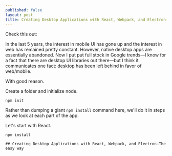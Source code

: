 ```yaml
---
published: false
layout: post
title: Creating Desktop Applications with React, Webpack, and Electron—The easy way
---
```


Check this out:

<script type="text/javascript" src="https://ssl.gstatic.com/trends_nrtr/744_RC08/embed_loader.js"></script> <script type="text/javascript"> trends.embed.renderExploreWidget("TIMESERIES", {"comparisonItem":[{"keyword":"web ui kit","geo":"","time":"today 5-y"},{"keyword":"ios ui kit","geo":"","time":"today 5-y"},{"keyword":"android ui kit","geo":"","time":"today 5-y"},{"keyword":"desktop ui kit","geo":"","time":"today 5-y"},{"keyword":"desktop gui framework","geo":"","time":"today 5-y"}],"category":0,"property":""}, {}); </script> 

In the last 5 years, the interest in mobile UI has gone up and the interest in web has remained pretty constant. However, native desktop apps are essentially abandoned. Now I put put full stock in Google trends—I know for a fact that there are desktop UI libraries out there—but I think it communicates one fact: desktop has been left behind in favor of web/mobile.

With good reason.





Create a folder and initialize node.

```
npm init
```

Rather than dumping a giant `npm install` command here, we'll do it in steps as we look at each part of the app.

Let's start with React.

```
npm install 

## Creating Desktop Applications with React, Webpack, and Electron—The easy way


